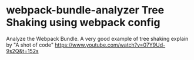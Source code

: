# webpack-bundle-analyzer Tree Shaking using webpack config

 Analyze the Webpack Bundle. 
 A very good example of tree shaking explain by "A shot of code"
 https://www.youtube.com/watch?v=07Y9Ud-9s2Q&t=152s 
